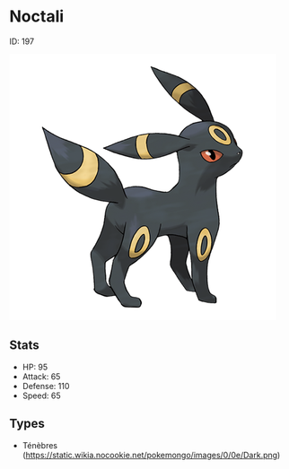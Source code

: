 # Noctali


ID: 197

![](https://raw.githubusercontent.com/PokeAPI/sprites/master/sprites/pokemon/other/official-artwork/197.png "Noctali")

## Stats


 - HP: 95
 - Attack: 65
 - Defense: 110
 - Speed: 65

## Types


 - Ténèbres (https://static.wikia.nocookie.net/pokemongo/images/0/0e/Dark.png)
